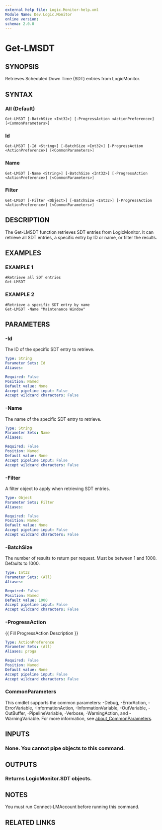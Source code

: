 ```yaml
---
external help file: Logic.Monitor-help.xml
Module Name: Dev.Logic.Monitor
online version:
schema: 2.0.0
---
```


# Get-LMSDT

## SYNOPSIS
Retrieves Scheduled Down Time (SDT) entries from LogicMonitor.

## SYNTAX

### All (Default)
```
Get-LMSDT [-BatchSize <Int32>] [-ProgressAction <ActionPreference>] [<CommonParameters>]
```

### Id
```
Get-LMSDT [-Id <String>] [-BatchSize <Int32>] [-ProgressAction <ActionPreference>] [<CommonParameters>]
```

### Name
```
Get-LMSDT [-Name <String>] [-BatchSize <Int32>] [-ProgressAction <ActionPreference>] [<CommonParameters>]
```

### Filter
```
Get-LMSDT [-Filter <Object>] [-BatchSize <Int32>] [-ProgressAction <ActionPreference>] [<CommonParameters>]
```

## DESCRIPTION
The Get-LMSDT function retrieves SDT entries from LogicMonitor.
It can retrieve all SDT entries, a specific entry by ID or name, or filter the results.

## EXAMPLES

### EXAMPLE 1
```
#Retrieve all SDT entries
Get-LMSDT
```

### EXAMPLE 2
```
#Retrieve a specific SDT entry by name
Get-LMSDT -Name "Maintenance Window"
```

## PARAMETERS

### -Id
The ID of the specific SDT entry to retrieve.

```yaml
Type: String
Parameter Sets: Id
Aliases:

Required: False
Position: Named
Default value: None
Accept pipeline input: False
Accept wildcard characters: False
```

### -Name
The name of the specific SDT entry to retrieve.

```yaml
Type: String
Parameter Sets: Name
Aliases:

Required: False
Position: Named
Default value: None
Accept pipeline input: False
Accept wildcard characters: False
```

### -Filter
A filter object to apply when retrieving SDT entries.

```yaml
Type: Object
Parameter Sets: Filter
Aliases:

Required: False
Position: Named
Default value: None
Accept pipeline input: False
Accept wildcard characters: False
```

### -BatchSize
The number of results to return per request.
Must be between 1 and 1000.
Defaults to 1000.

```yaml
Type: Int32
Parameter Sets: (All)
Aliases:

Required: False
Position: Named
Default value: 1000
Accept pipeline input: False
Accept wildcard characters: False
```

### -ProgressAction
{{ Fill ProgressAction Description }}

```yaml
Type: ActionPreference
Parameter Sets: (All)
Aliases: proga

Required: False
Position: Named
Default value: None
Accept pipeline input: False
Accept wildcard characters: False
```

### CommonParameters
This cmdlet supports the common parameters: -Debug, -ErrorAction, -ErrorVariable, -InformationAction, -InformationVariable, -OutVariable, -OutBuffer, -PipelineVariable, -Verbose, -WarningAction, and -WarningVariable. For more information, see [about_CommonParameters](http://go.microsoft.com/fwlink/?LinkID=113216).

## INPUTS

### None. You cannot pipe objects to this command.
## OUTPUTS

### Returns LogicMonitor.SDT objects.
## NOTES
You must run Connect-LMAccount before running this command.

## RELATED LINKS
